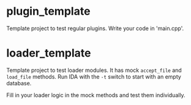 # plugin_template

Template project to test regular plugins. Write your code in 'main.cpp'.

# loader_template

Template project to test loader modules. It has mock `accept_file` and `load_file` methods.
Run IDA with the `-t` switch to start with an empty database.

Fill in your loader logic in the mock methods and test them individually.